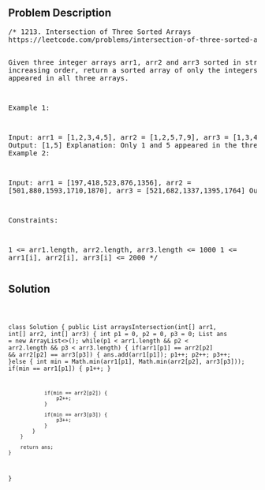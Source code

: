 <!--
<style>
  body { font-family: Arial, sans-serif; }
  .container { max-width: 500px; margin: auto; padding: 20px; }
  .comment-block { background-color: #f9f9f9; padding: 10px; border-left: 5px solid #ccc; }
  .code-block { background-color: #f4f4f4; padding: 10px; border: 1px solid #ddd; }
</style>
-->

<div class='container'>
<h2>Problem Description</h2>
<div class='comment-block'>
<pre>
/* 1213. Intersection of Three Sorted Arrays
https://leetcode.com/problems/intersection-of-three-sorted-arrays/

Given three integer arrays arr1, arr2 and arr3 sorted in strictly increasing order, 
return a sorted array of only the integers that appeared in all three arrays.

 

Example 1:

Input: arr1 = [1,2,3,4,5], arr2 = [1,2,5,7,9], arr3 = [1,3,4,5,8]
Output: [1,5]
Explanation: Only 1 and 5 appeared in the three arrays.
Example 2:

Input: arr1 = [197,418,523,876,1356], arr2 = [501,880,1593,1710,1870], arr3 = [521,682,1337,1395,1764]
Output: []
 

Constraints:

1 <= arr1.length, arr2.length, arr3.length <= 1000
1 <= arr1[i], arr2[i], arr3[i] <= 2000
*/
</pre>
</div>

<h2>Solution</h2>
<div class='code-block'>
<pre><code class='language-java'>

class Solution {
    public List<Integer> arraysIntersection(int[] arr1, int[] arr2, int[] arr3) {
        int p1 = 0, p2 = 0, p3 = 0;
        List<Integer> ans = new ArrayList<>();
        while(p1 < arr1.length && p2 < arr2.length && p3 < arr3.length) {
            if(arr1[p1] == arr2[p2] && arr2[p2] == arr3[p3]) {
                ans.add(arr1[p1]);
                p1++;
                p2++;
                p3++;
            }else {
                int min = Math.min(arr1[p1], Math.min(arr2[p2], arr3[p3]));
                if(min == arr1[p1]) {
                    p1++;
                }
                
                if(min == arr2[p2]) {
                    p2++;
                }
                
                if(min == arr3[p3]) {
                    p3++;
                }
            }
        }
        
        return ans;
    }
}</code></pre>
</div>
</div>
